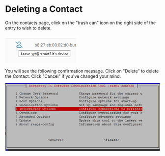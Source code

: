 # Deleting a Contact

On the contacts page, click on the "trash can" icon on the right side of the entry to wish to delete.

![](../../.gitbook/assets/image%20%2857%29.png)

You will see the following confirmation message.  Click on "Delete" to delete the Contact.  Click "Cancel" if you've changed your mind.

![](../../.gitbook/assets/image%20%28116%29.png)

